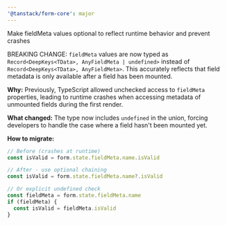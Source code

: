 ```yaml
---
'@tanstack/form-core': major
---
```


Make fieldMeta values optional to reflect runtime behavior and prevent crashes

BREAKING CHANGE: `fieldMeta` values are now typed as `Record<DeepKeys<TData>, AnyFieldMeta | undefined>` instead of `Record<DeepKeys<TData>, AnyFieldMeta>`. This accurately reflects that field metadata is only available after a field has been mounted.

**Why:** Previously, TypeScript allowed unchecked access to `fieldMeta` properties, leading to runtime crashes when accessing metadata of unmounted fields during the first render.

**What changed:** The type now includes `undefined` in the union, forcing developers to handle the case where a field hasn't been mounted yet.

**How to migrate:**

```typescript
// Before (crashes at runtime)
const isValid = form.state.fieldMeta.name.isValid

// After - use optional chaining
const isValid = form.state.fieldMeta.name?.isValid

// Or explicit undefined check
const fieldMeta = form.state.fieldMeta.name
if (fieldMeta) {
  const isValid = fieldMeta.isValid
}
```
